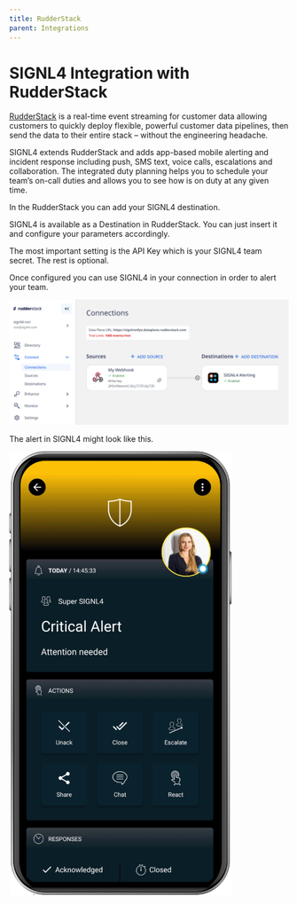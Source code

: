 ```yaml
---
title: RudderStack
parent: Integrations
---
```


# SIGNL4 Integration with RudderStack

[RudderStack](https://www.rudderstack.com/) is a real-time event streaming for customer data allowing customers to quickly deploy flexible, powerful customer data pipelines, then send the data to their entire stack – without the engineering headache.

SIGNL4 extends RudderStack and adds app-based mobile alerting and incident response including push, SMS text, voice calls, escalations and collaboration. The integrated duty planning helps you to schedule your team’s on-call duties and allows you to see how is on duty at any given time.

In the RudderStack you can add your SIGNL4 destination.

SIGNL4 is available as a Destination in RudderStack. You can just insert it and configure your parameters accordingly.

The most important setting is the API Key which is your SIGNL4 team secret. The rest is optional.

Once configured you can use SIGNL4 in your connection in order to alert your team.

![rudderstack-connection](rudderstack-connection.png)

The alert in SIGNL4 might look like this.

![SIGNL4 Alert](signl4-alert.png)